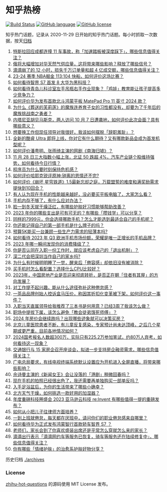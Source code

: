 # 知乎热榜
[![Build Status](https://github.com/ToWeLong/zhihu-hot-questions/workflows/CI/badge.svg)](https://github.com/ToWeLong/zhihu-hot-questions/actions)
[![GitHub language](https://img.shields.io/badge/language-golang-orange.svg)](https://golang.org/)
[![GitHub license](https://img.shields.io/github/license/ToWeLong/zhihu-hot-questions)](https://github.com/ToWeLong/zhihu-hot-questions/blob/main/LICENSE)

知乎热门话题，记录从 2020-11-29 日开始的知乎热门话题。每小时抓取一次数据，按天[归档](./archives)

<!-- BEGIN -->

1. [特斯拉回应成都连撞 11 车事故，称「加速踏板被深度踩下」，哪些信息值得关注？](https://www.zhihu.com/question/632155364)
1. [俄将大幅增加对华天然气供应量，这将带来哪些影响？释放了哪些信号？](https://www.zhihu.com/question/631525145)
1. [滴滴崩了的 12 小时，损失千万订单量和超 4 亿成交额，哪些信息值得关注？](https://www.zhihu.com/question/632258564)
1. [23-24 赛季 NBA掘金 113:104 快船，如何评价这场比赛？](https://www.zhihu.com/question/632248836)
1. [如何看待智界 S7 首发 8 大华为黑科技？](https://www.zhihu.com/question/632254919)
1. [如何看待青岛儿科诊室左手吊瓶右手作业现象？「鸡娃」教育能让孩子提高多少竞争力？](https://www.zhihu.com/question/632070108)
1. [如何评价华为发布首款北斗鸿蒙平板 MatePad Pro 11 英寸 2024 款？](https://www.zhihu.com/question/632111561)
1. [为什么《葬送的芙莉莲》的魔族连养育子女的习性都没有，却要为了千年后的魔族挑战南之勇者？](https://www.zhihu.com/question/631779641)
1. [内塔尼亚胡见马斯克，两人访问 10 月 7 日遭袭地，如何评价此次会面？具有哪些意义？](https://www.zhihu.com/question/632231703)
1. [想要换工作但现任领导对我很好，我该如何摆脱「辞职羞耻」？](https://www.zhihu.com/question/631495914)
1. [全新的酷睿 Ultra 即将上线，你对它有什么期待？又有哪款新品会成为首发机型呢？](https://www.zhihu.com/question/632072882)
1. [如何评价潘粤明、张雨绮主演的网剧《南海归墟》？](https://www.zhihu.com/question/632154896)
1. [11 月 28 日三大指数小幅上涨，北证 50 跌超 4%，汽车产业链个股维持强势，如何看待今日行情？](https://www.zhihu.com/question/632237109)
1. [程序员为什么要时刻保持危机感？](https://www.zhihu.com/question/614699574)
1. [如何评价哈耶克锐评原神:钟离的恩情还不完?](https://www.zhihu.com/question/631985983)
1. [如何评价《崩坏 星穹铁道》1.5最新忘却之庭，万载盟誓的难度和满奖励需求提快到10回合？](https://www.zhihu.com/question/632133877)
1. [有人认为现在手机的性能越来越好，没必要买平板电脑了，大家怎么看？](https://www.zhihu.com/question/630548536)
1. [手机内存不够了，有什么应对办法？](https://www.zhihu.com/question/630504296)
1. [脸一到冬天就干燥泛红，有哪些护肤好习惯能够帮助改善？](https://www.zhihu.com/question/630322790)
1. [2023 年你的哪些支出是可有可无的？有哪些「攒钱学」可以分享？](https://www.zhihu.com/question/630156878)
1. [同样的7999元，你会选择哪款手机？怎么才能选到最适合自己的手机呢？](https://www.zhihu.com/question/630545188)
1. [你还能记得自己的第一部手机是什么牌子的吗？](https://www.zhihu.com/question/630608800)
1. [预算5K能买一台兼顾一些生产力需求的轻薄本吗?](https://www.zhihu.com/question/628668614)
1. [如何看待 2023 年 Q3 欧洲手机市场份额，荣耀是唯一正增长的手机品牌？](https://www.zhihu.com/question/632256220)
1. [2023 年哪一瞬间发现你的消费降级了？](https://www.zhihu.com/question/630156999)
1. [你是否认同在入职一份工作时，就应该考虑自己的「退出机制」？](https://www.zhihu.com/question/631495855)
1. [深二代会把深圳当作自己的家乡吗?](https://www.zhihu.com/question/623847542)
1. [为什么有时候明明睡了一觉，醒来后「倦容感」却依旧没有被消除？](https://www.zhihu.com/question/631481884)
1. [买手机时怎么看配置？选择什么CPU比较好？](https://www.zhihu.com/question/630246719)
1. [2023年，中国房地产业是否迎来彻底转折，是否正在朝「住者有其屋」的方向发展？](https://www.zhihu.com/question/629455493)
1. [对工作提不起兴趣，能从什么途径弥补这种倦怠感？](https://www.zhihu.com/question/630020780)
1. [一茶品品牌创始人控诉盒马压价，称因其折扣化变革被下架，如何评价这一事件？](https://www.zhihu.com/question/632000880)
1. [入职当天直属领导给我推荐了三本书是何用意？已经3周了我该怎么做？](https://www.zhihu.com/question/631920371)
1. [职场中提拔下属，该怎么避免「教会徒弟饿死师傅」？](https://www.zhihu.com/question/632048764)
1. [2024 年房价会继续跌吗？出现哪些迹象就可以决策买房？](https://www.zhihu.com/question/629455471)
1. [北京儿童医院患者不断，有儿童反复感染，专家预计尚未达顶峰，之后几个星期或更严重，目前各地情况如何？](https://www.zhihu.com/question/632093496)
1. [2024国考报名人数超300万，实际只有225.2万参加笔试，约80万人弃考，如何看待这一现象？](https://www.zhihu.com/question/632017985)
1. [交通银行与 15 家房企召开座谈会，拟进一步支持房企融资需求，哪些信息值得关注？](https://www.zhihu.com/question/632174394)
1. [广电总局要求，有线电视终端系统默认设置应为开机进入全屏直播，将带来哪些影响？](https://www.zhihu.com/question/632115932)
1. [佘诗曼主演的《新闻女王》会让没落的「港剧」稍微回春吗？](https://www.zhihu.com/question/630841605)
1. [现在手机的拍照已经很出色了，我还需要再单独购买一部单反吗？](https://www.zhihu.com/question/630974935)
1. [入手足浴盆后，为你的生活带来了哪些小确幸？](https://www.zhihu.com/question/630536307)
1. [北方天气干燥，如何挑选一款好用的加湿器？](https://www.zhihu.com/question/627733153)
1. [年度重磅科技圈盛会 2023 亚马逊云科技 re:Invent 有哪些值得一提的重磅发布？](https://www.zhihu.com/question/632129676)
1. [如何从小把儿子往律师方面培养？](https://www.zhihu.com/question/627846506)
1. [一到上班就倦怠，每天都在厌班中，请问你们的职业倦怠感来自哪里？](https://www.zhihu.com/question/630275182)
1. [如何看待华为正式发布鸿蒙智行首款轿车智界 S7 ？](https://www.zhihu.com/question/632263324)
1. [老师们，家长会到了你喜欢盛装出席还是平常怎么穿就怎么来的家长？](https://www.zhihu.com/question/631976948)
1. [滴滴出行表示「滴滴网约车等服务已恢复，骑车等服务还在陆续修复中」，哪些信息值得关注？](https://www.zhihu.com/question/632226716)
1. [你有哪些「情绪护肤」的治愈系护肤好物分享？](https://www.zhihu.com/question/628953577)

<!-- END -->

历史归档 [./archives](./archives)


### License
[zhihu-hot-questions](https://github.com/towelong/zhihu-hot-questions) 的源码使用 MIT License 发布。